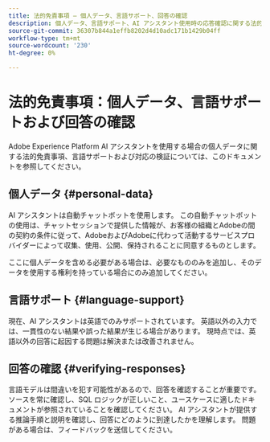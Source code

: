 ```yaml
---
title: 法的免責事項 – 個人データ、言語サポート、回答の確認
description: 個人データ、言語サポート、AI アシスタント使用時の応答確認に関する法的免責事項について説明します。
source-git-commit: 36307b844a1effb8202d4d10adc171b1429b04ff
workflow-type: tm+mt
source-wordcount: '230'
ht-degree: 0%

---
```


# 法的免責事項：個人データ、言語サポートおよび回答の確認

Adobe Experience Platform AI アシスタントを使用する場合の個人データに関する法的免責事項、言語サポートおよび対応の検証については、このドキュメントを参照してください。

## 個人データ {#personal-data}

AI アシスタントは自動チャットボットを使用します。 この自動チャットボットの使用は、チャットセッションで提供した情報が、お客様の組織とAdobeの間の契約の条件に従って、AdobeおよびAdobeに代わって活動するサービスプロバイダーによって収集、使用、公開、保持されることに同意するものとします。

ここに個人データを含める必要がある場合は、必要なもののみを追加し、そのデータを使用する権利を持っている場合にのみ追加してください。

## 言語サポート {#language-support}

現在、AI アシスタントは英語でのみサポートされています。 英語以外の入力では、一貫性のない結果や誤った結果が生じる場合があります。 現時点では、英語以外の回答に起因する問題は解決または改善されません。

## 回答の確認 {#verifying-responses}

言語モデルは間違いを犯す可能性があるので、回答を確認することが重要です。 ソースを常に確認し、SQL ロジックが正しいこと、ユースケースに適したドキュメントが参照されていることを確認してください。 AI アシスタントが提供する推論手順と説明を確認し、回答にどのように到達したかを理解します。 問題がある場合は、フィードバックを送信してください。